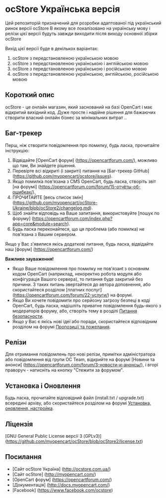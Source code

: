 # ocStore Українська версія

Цей репозиторій призначений для розробки адаптованої під український ринок версії ocStore
В якому все локалізовано на українську мову і релізи цієї версії будуть завжди виходити після виходу основної збірки ocStore

Вихід цієї версії буде в декількох варіантах:

1. ocStore з передстановленою українською мовою
2. ocStore з передстановленою українською і англійською мовою
3. ocStore з передстановленою українською і російською мовою
4. ocStore з передстановленою українською, англійською, російською мовою

## Короткий опис

ocStore - це онлайн магазин, який заснований на базі OpenCart і має відкритий вихідний код. Дуже просте і надійне рішення для бажаючих створити власний онлайн бізнес за мінімальних витрат ..

## Баг-трекер

Перш, ніж створити повідомлення про помилку, будь ласка, прочитайте інструкцію:

1. Відвідайте [OpenCart форум] (https://opencartforum.com/), можливо що там, Ви знайдете рішення.
2. Перевірте всі відкриті (і закриті) питання на [Баг-трекер GitHub] (https://github.com/myopencart/ocstore/issues).
3. Якщо помилка пов'язана з CMS OpenCart, будь ласка, створіть звіт [на форумі] (https://opencartforum.com/forum/15-отчёты-об-ошибках/).
4. ПРОЧИТАЙТЕ [весь список змін] (https://github.com/myopencart/ocStore-Ukraine/blob/ocStore2/changelog.md).
5. Щоб знайти відповідь на Ваше запитання, використовуйте [пошук по форуму] (https://opencartforum.com/index.php?app=core&module=search).
6. Будь ласка переконайтеся, що ця проблема (або помилка) не пов'язана з Вашим сервером.

Якщо у Вас з'явилися якісь додаткові питання, будь ласка, відвідайте наш [форум] (https://opencartforum.com/)

**Важливе зауваження!**
- Якщо Ваше повідомлення про помилку не пов'язанt з основним кодом OpenCart (наприклад, некоректно робота модуля або конфігурація Вашого сервера), то питання буде закритий без причини. З таких питань звертайтеся до автора доповнення, або скористайтеся розділом [платних послуг] (https://opencartforum.com/forum/22-услуги/) на форумі.
- Якщо Ви хочете повідомити про серйозну загрозу безпеці в коді OpenCart, будь ласка, надішліть приватне повідомлення будь-якого з модераторів форуму, або, створіть тему в розділі [Питання безопасности](https://opencartforum.com/forum/41-вопросы-безопасности/).
- Якщо у Вас є якісь нові ідеї або поради, скористайтеся відповідним розділом на форумі [Пропозиції та пожелания](https://opencartforum.com/forum/31-предложения-и-пожелания/).

## Релізи

Для отримання повідомлень про нові релізи, примітки адміністратора або повідомлення від групи OC Team, відкрийте на форумі [Новини та анонси] (https://opencartforum.com/forum/3-новости-и-анонсы/), і вгорі праворуч - натисніть на кнопку "Стежити за форумом".

## Установка і Оновлення

Будь ласка, прочитайте відповідний файл (install.txt / upgrade.txt) всередині архіву, або скористайтеся розділом на форумі [Установка, оновлення, настройка](https://opencartforum.com/forum/6-установка-обновление-настройка/).

## Ліцензія

[GNU General Public License версії 3 (GPLv3)] (https://github.com/myopencart/ocStore/blob/ocStore2/license.txt)

## Посилання

- [Сайт ocStore Україна] (http://ocstore.com.ua/)
- [Сайт ocStore] (http://myopencart.com/)
- [OpenCart форум] (https://opencartforum.com/)
- [Документація] (http://docs.myopencart.com/)
- [Facebook] (https://www.facebook.com/ocstore)
